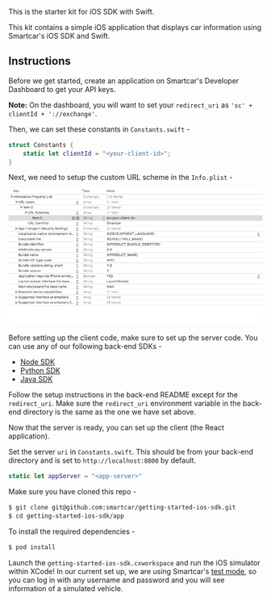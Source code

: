 This is the starter kit for iOS SDK with Swift.

This kit contains a simple iOS application that displays car information using Smartcar's iOS SDK and Swift.

## Instructions
Before we get started, create an application on Smartcar's Developer Dashboard to get your API keys.

**Note:** On the dashboard, you will want to set your `redirect_uri` as `'sc' + clientId + '://exchange'`.

Then, we can set these constants in `Constants.swift` -
```swift
struct Constants {
    static let clientId = "<your-client-id>";
}
```

Next, we need to setup the custom URL scheme in the `Info.plist` -

![Info.plist](img/infoPlist.png)

Before setting up the client code, make sure to set up the server code. You can use any of our following back-end SDKs -
* [Node SDK](https://github.com/smartcar/getting-started-node-sdk)
* [Python SDK](https://github.com/smartcar/getting-started-python-sdk)
* [Java SDK](https://github.com/smartcar/getting-started-java-sdk)

Follow the setup instructions in the back-end README except for the `redirect_uri`. Make sure the `redirect_uri` environment variable in the back-end directory is the same as the one we have set above.

Now that the server is ready, you can set up the client (the React application).

Set the server `uri` in `Constants.swift`. This should be from your back-end directory and is set to `http://localhost:8000` by default.
```swift
static let appServer = "<app-server>"
```
Make sure you have cloned this repo -
```bash
$ git clone git@github.com:smartcar/getting-started-ios-sdk.git
$ cd getting-started-ios-sdk/app
```
To install the required dependencies -
```bash
$ pod install
```

Launch the `getting-started-ios-sdk.cxworkspace` and run the iOS simulator within XCode! In our current set up, we are using Smartcar's [test mode](https://smartcar.com/docs/guides/testing/), so you can log in with any username and password and you will see information of a simulated vehicle.
